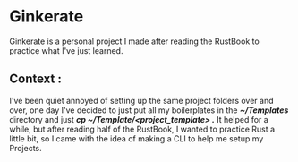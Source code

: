 # Ginkerate
Ginkerate is a personal project I made after reading the RustBook to practice what I've just learned.

## Context :
I've been quiet annoyed of setting up the same project folders over and over, one day I've decided to just put all my boilerplates in the ***~/Templates*** directory and just ***cp ~/Template/<project_template> .***
It helped for a while, but after reading half of the RustBook, I wanted to practice Rust a little bit, so I came with the idea of making a CLI to help me setup my Projects.

